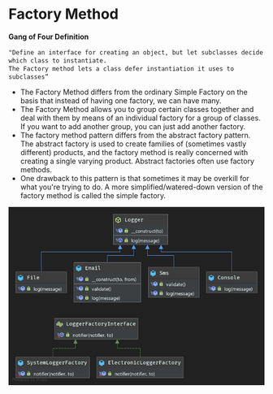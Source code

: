 # Factory Method

**Gang of Four Definition**
```
"Define an interface for creating an object, but let subclasses decide which class to instantiate. 
The Factory method lets a class defer instantiation it uses to subclasses”
```

- The Factory Method differs from the ordinary Simple Factory on the basis that instead of having one factory, we can have many.
- The Factory Method allows you to group certain classes together and deal with them by means of an individual factory for a group of classes. 
  If you want to add another group, you can just add another factory.
- The factory method pattern differs from the abstract factory pattern. The abstract factory is used to create families of (sometimes vastly different) products, and the factory method is really concerned with creating a single varying product. Abstract factories often use factory methods.
- One drawback to this pattern is that sometimes it may be overkill for what you're trying to do. A more simplified/watered-down version of the factory method is called the simple factory.

![Class Diagram](UML.png)
 